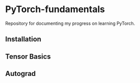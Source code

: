 # PyTorch-fundamentals

Repository for documenting my progress on learning PyTorch.

## Installation

## Tensor Basics

## Autograd

